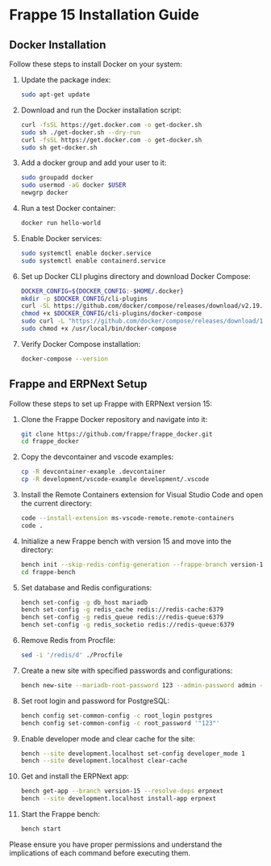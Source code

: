 # Frappe 15 Installation Guide

## Docker Installation

Follow these steps to install Docker on your system:

1. Update the package index:
    ```bash
    sudo apt-get update
    ```

2. Download and run the Docker installation script:
    ```bash
    curl -fsSL https://get.docker.com -o get-docker.sh
    sudo sh ./get-docker.sh --dry-run
    curl -fsSL https://get.docker.com -o get-docker.sh
    sudo sh get-docker.sh
    ```

3. Add a docker group and add your user to it:
    ```bash
    sudo groupadd docker
    sudo usermod -aG docker $USER
    newgrp docker
    ```

4. Run a test Docker container:
    ```bash
    docker run hello-world
    ```

5. Enable Docker services:
    ```bash
    sudo systemctl enable docker.service
    sudo systemctl enable containerd.service
    ```

6. Set up Docker CLI plugins directory and download Docker Compose:
    ```bash
    DOCKER_CONFIG=${DOCKER_CONFIG:-$HOME/.docker}
    mkdir -p $DOCKER_CONFIG/cli-plugins
    curl -SL https://github.com/docker/compose/releases/download/v2.19.1/docker-compose-linux-x86_64 -o $DOCKER_CONFIG/cli-plugins/docker-compose
    chmod +x $DOCKER_CONFIG/cli-plugins/docker-compose
    sudo curl -L "https://github.com/docker/compose/releases/download/1.29.2/docker-compose-$(uname -s)-$(uname -m)" -o /usr/local/bin/docker-compose
    sudo chmod +x /usr/local/bin/docker-compose
    ```

7. Verify Docker Compose installation:
    ```bash
    docker-compose --version
    ```

## Frappe and ERPNext Setup

Follow these steps to set up Frappe with ERPNext version 15:

1. Clone the Frappe Docker repository and navigate into it:
    ```bash
    git clone https://github.com/frappe/frappe_docker.git
    cd frappe_docker
    ```

2. Copy the devcontainer and vscode examples:
    ```bash
    cp -R devcontainer-example .devcontainer
    cp -R development/vscode-example development/.vscode
    ```

3. Install the Remote Containers extension for Visual Studio Code and open the current directory:
    ```bash
    code --install-extension ms-vscode-remote.remote-containers
    code .
    ```

4. Initialize a new Frappe bench with version 15 and move into the directory:
    ```bash
    bench init --skip-redis-config-generation --frappe-branch version-15 frappe-bench
    cd frappe-bench
    ```

5. Set database and Redis configurations:
    ```bash
    bench set-config -g db_host mariadb
    bench set-config -g redis_cache redis://redis-cache:6379
    bench set-config -g redis_queue redis://redis-queue:6379
    bench set-config -g redis_socketio redis://redis-queue:6379
    ```

6. Remove Redis from Procfile:
    ```bash
    sed -i '/redis/d' ./Procfile
    ```

7. Create a new site with specified passwords and configurations:
    ```bash
    bench new-site --mariadb-root-password 123 --admin-password admin --no-mariadb-socket development.localhost
    ```

8. Set root login and password for PostgreSQL:
    ```bash
    bench config set-common-config -c root_login postgres
    bench config set-common-config -c root_password '"123"'
    ```

9. Enable developer mode and clear cache for the site:
    ```bash
    bench --site development.localhost set-config developer_mode 1
    bench --site development.localhost clear-cache
    ```

10. Get and install the ERPNext app:
    ```bash
    bench get-app --branch version-15 --resolve-deps erpnext
    bench --site development.localhost install-app erpnext
    ```

11. Start the Frappe bench:
    ```bash
    bench start
    ```

Please ensure you have proper permissions and understand the implications of each command before executing them.
